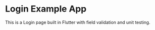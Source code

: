 # Login Example App

This is a Login page built in Flutter with field validation and unit testing.

